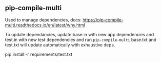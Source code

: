 ## pip-compile-multi ##

Used to manage dependencies, docs: https://pip-compile-multi.readthedocs.io/en/latest/why.html

To update dependancies, update base.in with new app dependencies and test.in with new test dependencies and run `pip-compile-multi`
base.txt and test.txt will update automatically with exhaustive deps.

pip install -r requirements/test.txt